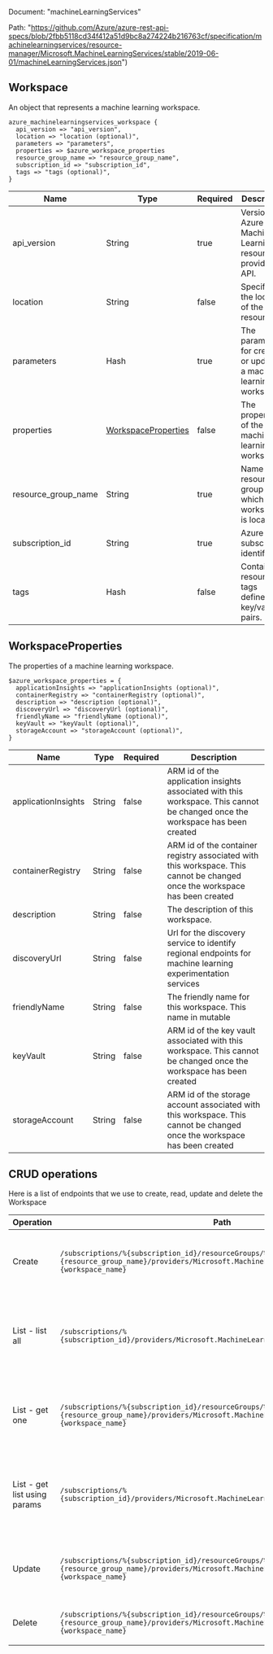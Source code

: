 Document: "machineLearningServices"


Path: "https://github.com/Azure/azure-rest-api-specs/blob/2fbb5118cd34f412a51d9bc8a274224b216763cf/specification/machinelearningservices/resource-manager/Microsoft.MachineLearningServices/stable/2019-06-01/machineLearningServices.json")

## Workspace

An object that represents a machine learning workspace.

```puppet
azure_machinelearningservices_workspace {
  api_version => "api_version",
  location => "location (optional)",
  parameters => "parameters",
  properties => $azure_workspace_properties
  resource_group_name => "resource_group_name",
  subscription_id => "subscription_id",
  tags => "tags (optional)",
}
```

| Name        | Type           | Required       | Description       |
| ------------- | ------------- | ------------- | ------------- |
|api_version | String | true | Version of Azure Machine Learning resource provider API. |
|location | String | false | Specifies the location of the resource. |
|parameters | Hash | true | The parameters for creating or updating a machine learning workspace. |
|properties | [WorkspaceProperties](#workspaceproperties) | false | The properties of the machine learning workspace. |
|resource_group_name | String | true | Name of the resource group in which workspace is located. |
|subscription_id | String | true | Azure subscription identifier. |
|tags | Hash | false | Contains resource tags defined as key/value pairs. |
        
## WorkspaceProperties

The properties of a machine learning workspace.

```puppet
$azure_workspace_properties = {
  applicationInsights => "applicationInsights (optional)",
  containerRegistry => "containerRegistry (optional)",
  description => "description (optional)",
  discoveryUrl => "discoveryUrl (optional)",
  friendlyName => "friendlyName (optional)",
  keyVault => "keyVault (optional)",
  storageAccount => "storageAccount (optional)",
}
```

| Name        | Type           | Required       | Description       |
| ------------- | ------------- | ------------- | ------------- |
|applicationInsights | String | false | ARM id of the application insights associated with this workspace. This cannot be changed once the workspace has been created |
|containerRegistry | String | false | ARM id of the container registry associated with this workspace. This cannot be changed once the workspace has been created |
|description | String | false | The description of this workspace. |
|discoveryUrl | String | false | Url for the discovery service to identify regional endpoints for machine learning experimentation services |
|friendlyName | String | false | The friendly name for this workspace. This name in mutable |
|keyVault | String | false | ARM id of the key vault associated with this workspace. This cannot be changed once the workspace has been created |
|storageAccount | String | false | ARM id of the storage account associated with this workspace. This cannot be changed once the workspace has been created |



## CRUD operations

Here is a list of endpoints that we use to create, read, update and delete the Workspace

| Operation | Path | Verb | Description | OperationID |
| ------------- | ------------- | ------------- | ------------- | ------------- |
|Create|`/subscriptions/%{subscription_id}/resourceGroups/%{resource_group_name}/providers/Microsoft.MachineLearningServices/workspaces/%{workspace_name}`|Put|Creates or updates a workspace with the specified parameters.|Workspaces_CreateOrUpdate|
|List - list all|`/subscriptions/%{subscription_id}/providers/Microsoft.MachineLearningServices/workspaces`|Get|Lists all the available machine learning workspaces under the specified subscription.|Workspaces_ListBySubscription|
|List - get one|`/subscriptions/%{subscription_id}/resourceGroups/%{resource_group_name}/providers/Microsoft.MachineLearningServices/workspaces/%{workspace_name}`|Get|Gets the properties of the specified machine learning workspace.|Workspaces_Get|
|List - get list using params|`/subscriptions/%{subscription_id}/providers/Microsoft.MachineLearningServices/workspaces`|Get|Lists all the available machine learning workspaces under the specified subscription.|Workspaces_ListBySubscription|
|Update|`/subscriptions/%{subscription_id}/resourceGroups/%{resource_group_name}/providers/Microsoft.MachineLearningServices/workspaces/%{workspace_name}`|Put|Creates or updates a workspace with the specified parameters.|Workspaces_CreateOrUpdate|
|Delete|`/subscriptions/%{subscription_id}/resourceGroups/%{resource_group_name}/providers/Microsoft.MachineLearningServices/workspaces/%{workspace_name}`|Delete|Deletes a machine learning workspace.|Workspaces_Delete|

